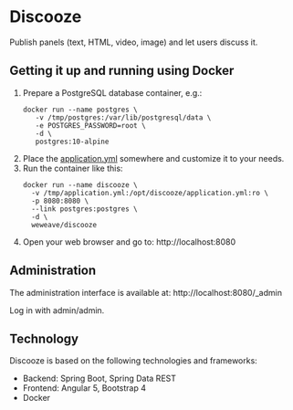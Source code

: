 # Discooze
Publish panels (text, HTML, video, image) and let users discuss it.

## Getting it up and running using Docker
1. Prepare a PostgreSQL database container, e.g.:
   ```
   docker run --name postgres \
	  -v /tmp/postgres:/var/lib/postgresql/data \
	  -e POSTGRES_PASSWORD=root \
	  -d \
	  postgres:10-alpine
   ```
1. Place the [application.yml](https://github.com/weweave/discooze/blob/master/backend/src/main/resources/application.yml) somewhere and customize it to your needs.
1. Run the container like this:
   ```
   docker run --name discooze \
     -v /tmp/application.yml:/opt/discooze/application.yml:ro \
     -p 8080:8080 \
     --link postgres:postgres \
     -d \
     weweave/discooze
   ```
1. Open your web browser and go to: http://localhost:8080

## Administration
The administration interface is available at: http://localhost:8080/_admin

Log in with admin/admin.

## Technology
Discooze is based on the following technologies and frameworks:
* Backend: Spring Boot, Spring Data REST
* Frontend: Angular 5, Bootstrap 4
* Docker